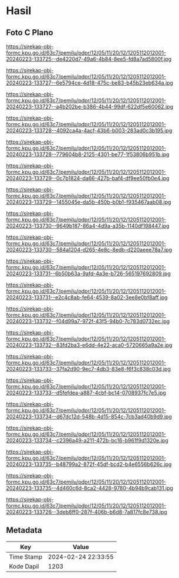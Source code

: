 # Hasil

## Foto C Plano

https://sirekap-obj-formc.kpu.go.id/63c7/pemilu/pdpr/12/05/11/20/12/1205112012001-20240223-133725--de4220d7-49a6-4b84-8ee5-fd8a7ad5800f.jpg

https://sirekap-obj-formc.kpu.go.id/63c7/pemilu/pdpr/12/05/11/20/12/1205112012001-20240223-133727--6e5794ce-4d18-475c-be83-b45b23eb634a.jpg

https://sirekap-obj-formc.kpu.go.id/63c7/pemilu/pdpr/12/05/11/20/12/1205112012001-20240223-133727--a4b202be-b386-4b44-99df-622df5e60062.jpg

https://sirekap-obj-formc.kpu.go.id/63c7/pemilu/pdpr/12/05/11/20/12/1205112012001-20240223-133728--4092ca4a-4acf-43b6-b003-283ad0c3b195.jpg

https://sirekap-obj-formc.kpu.go.id/63c7/pemilu/pdpr/12/05/11/20/12/1205112012001-20240223-133728--779604b8-2125-4301-be77-1f53806b951b.jpg

https://sirekap-obj-formc.kpu.go.id/63c7/pemilu/pdpr/12/05/11/20/12/1205112012001-20240223-133729--0c7b1824-da66-427b-baf4-df9ee50fb0e4.jpg

https://sirekap-obj-formc.kpu.go.id/63c7/pemilu/pdpr/12/05/11/20/12/1205112012001-20240223-133729--1455045e-da5b-450b-b0b1-f935467aab08.jpg

https://sirekap-obj-formc.kpu.go.id/63c7/pemilu/pdpr/12/05/11/20/12/1205112012001-20240223-133730--9649b187-86a4-4d9a-a35b-1140df198447.jpg

https://sirekap-obj-formc.kpu.go.id/63c7/pemilu/pdpr/12/05/11/20/12/1205112012001-20240223-133730--584a1204-d265-4e8c-8edb-d220aeee78a7.jpg

https://sirekap-obj-formc.kpu.go.id/63c7/pemilu/pdpr/12/05/11/20/12/1205112012001-20240223-133731--6b50b63a-9afd-4a3e-b726-565197692809.jpg

https://sirekap-obj-formc.kpu.go.id/63c7/pemilu/pdpr/12/05/11/20/12/1205112012001-20240223-133731--e2c4c8ab-fe64-4539-8a02-3ee8e0bf8aff.jpg

https://sirekap-obj-formc.kpu.go.id/63c7/pemilu/pdpr/12/05/11/20/12/1205112012001-20240223-133732--f04d99a7-972f-43f5-94b0-7c783d0732ec.jpg

https://sirekap-obj-formc.kpu.go.id/63c7/pemilu/pdpr/12/05/11/20/12/1205112012001-20240223-133732--83fd2ba3-e6dd-4e22-aca0-5720665a9a2e.jpg

https://sirekap-obj-formc.kpu.go.id/63c7/pemilu/pdpr/12/05/11/20/12/1205112012001-20240223-133733--37fa2d90-9ec7-4db3-83e8-f6f3c838c03d.jpg

https://sirekap-obj-formc.kpu.go.id/63c7/pemilu/pdpr/12/05/11/20/12/1205112012001-20240223-133733--d5fefdea-a887-4cbf-bc14-0708937fc7e5.jpg

https://sirekap-obj-formc.kpu.go.id/63c7/pemilu/pdpr/12/05/11/20/12/1205112012001-20240223-133734--d67dc12d-548b-4d15-854c-7cb3ad40b9d9.jpg

https://sirekap-obj-formc.kpu.go.id/63c7/pemilu/pdpr/12/05/11/20/12/1205112012001-20240223-133734--c2396a49-a211-472b-bc16-b961f9d1320e.jpg

https://sirekap-obj-formc.kpu.go.id/63c7/pemilu/pdpr/12/05/11/20/12/1205112012001-20240223-133735--b48799a2-872f-45df-bcd2-b4e6556b626c.jpg

https://sirekap-obj-formc.kpu.go.id/63c7/pemilu/pdpr/12/05/11/20/12/1205112012001-20240223-133735--4d460c6d-8ca2-4428-9780-4b94b9cab131.jpg

https://sirekap-obj-formc.kpu.go.id/63c7/pemilu/pdpr/12/05/11/20/12/1205112012001-20240223-133726--3deb8ff0-287f-406b-b6d8-7a817fc8e738.jpg


## Metadata

| Key        | Value               |
| ---------- | ------------------- |
| Time Stamp | 2024-02-24 22:33:55 |
| Kode Dapil | 1203                |



